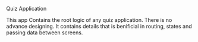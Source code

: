 Quiz Application 

This app Contains the root logic of any quiz application.
There is no advance designing.
It contains details that is benificial in routing, states and passing data between screens.
